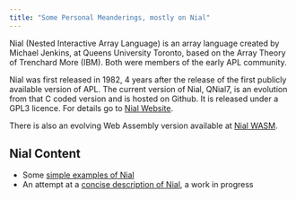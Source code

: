 ```yaml
---
title: "Some Personal Meanderings, mostly on Nial" 
---
```


Nial (Nested Interactive Array Language) is an array language created by Michael Jenkins, at
Queens University Toronto, based on the Array Theory of Trenchard More (IBM). Both were members of the
early APL community.

Nial was first released in 1982, 4 years after the release of the first publicly available version of
APL.
The current version of Nial, QNial7, is an evolution from that C coded version and is hosted on Github.
It is released
under a GPL3 licence. For details go to [Nial Website](https://nial-array-language.org).

There is also an evolving Web Assembly version available
at [Nial WASM](https://niallang.github.io/NIAL_WASM).

## Nial Content

- Some [simple examples of Nial](nial/examples.md)
- An attempt at a [concise description of Nial](nial/concise.md), a work in progress



    

     



